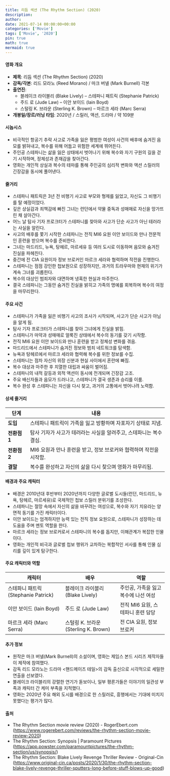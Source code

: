 ```yaml
---
title: 리듬 섹션 (The Rhythm Section) (2020)
description: 
author: 
date: 2021-07-14 00:00:00+00:00
categories: ['Movie']
tags: ['Movie', '2020']
pin: true
math: true
mermaid: true
---
```

#### 영화 개요

- **제목**: 리듬 섹션 (The Rhythm Section) (2020)  
- **감독/각본**: 리드 모라노 (Reed Morano) / 마크 버넬 (Mark Burnell) 각본  
- **출연진**:  
  - 블레이크 라이블리 (Blake Lively) – 스테파니 패트릭 (Stephanie Patrick)  
  - 주드 로 (Jude Law) – 이안 보이드 (Iain Boyd)  
  - 스털링 K. 브라운 (Sterling K. Brown) – 마르크 세라 (Marc Serra)  
- **개봉일/장르/러닝 타임**: 2020년 / 스릴러, 액션, 드라마 / 약 109분  

#### 시놉시스

- 비극적인 항공기 추락 사고로 가족을 잃은 평범한 여성이 사건의 배후에 숨겨진 음모를 밝혀내고, 복수를 위해 어둡고 위험한 세계에 뛰어든다.  
- 주인공 스테파니는 삶을 잃은 상태에서 벗어나기 위해 복수와 자기 구원의 길을 걷기 시작하며, 정체성과 존재감을 찾아간다.  
- 영화는 개인적 상실과 복수의 테마를 통해 주인공의 심리적 변화와 액션 스릴러의 긴장감을 동시에 풀어낸다.  

#### 줄거리

- 스테파니 패트릭은 3년 전 비행기 사고로 부모와 형제를 잃었고, 자신도 그 비행기를 탈 예정이었다.  
- 깊은 상실감과 죄책감에 빠진 그녀는 런던에서 약물 중독과 성매매로 자신을 망가뜨린 채 살아간다.  
- 어느 날 탐사 기자 프로크터가 스테파니를 찾아와 사고가 단순 사고가 아닌 테러라는 사실을 알린다.  
- 사고의 배후를 쫓기 시작한 스테파니는 전직 MI6 요원 이안 보이드와 만나 전문적인 훈련을 받으며 복수를 준비한다.  
- 그녀는 마드리드, 뉴욕, 탕헤르, 마르세유 등 여러 도시로 이동하며 음모와 숨겨진 진실을 파헤친다.  
- 중간에 전 CIA 요원이자 정보 브로커인 마르크 세라와 협력하며 작전을 진행한다.  
- 스테파니는 점점 강인한 첩보원으로 성장하지만, 과거의 트라우마와 현재의 위기가 계속 그녀를 괴롭힌다.  
- 복수의 대상인 범죄자와 대면하며 냉혹한 현실과 마주한다.  
- 결국 스테파니는 그동안 숨겨진 진실을 밝히고 가족의 명예를 회복하며 복수의 여정을 마무리한다.  

#### 주요 사건

- 스테파니가 가족을 잃은 비행기 사고의 조사가 시작되며, 사고가 단순 사고가 아님을 알게 됨.  
- 탐사 기자 프로크터가 스테파니를 찾아 그녀에게 진실을 밝힘.  
- 스테파니가 마약과 성매매로 얼룩진 상태에서 복수의 동기를 갖기 시작함.  
- 전직 MI6 요원 이안 보이드와 만나 훈련을 받고 정체성 변화를 겪음.  
- 마드리드에서 스테파니가 숨겨진 정보와 범죄 네트워크를 탐색함.  
- 뉴욕과 탕헤르에서 마르크 세라와 협력해 복수를 위한 정보를 수집.  
- 스테파니는 점차 자신의 위장 신분과 현실 사이에서 혼란에 빠짐.  
- 복수 대상과 마주한 후 치열한 대립과 싸움이 벌어짐.  
- 스테파니의 내적 갈등과 외적 액션이 동시에 전개되며 긴장감 고조.  
- 주요 배신자들과 음모가 드러나고, 스테파니가 결국 생존과 승리를 이룸.  
- 복수 완성 후 스테파니는 자신을 다시 찾고, 과거의 고통에서 벗어나려 노력함.  

#### 상세 줄거리

| **단계** | **내용** |
|----------|----------|
| **도입** | 스테파니 패트릭이 가족을 잃고 방황하며 자포자기 상태로 지냄. |
| **전환점 1** | 탐사 기자가 사고가 테러라는 사실을 알려주고, 스테파니는 복수 결심. |
| **전환점 2** | MI6 요원과 만나 훈련을 받고, 정보 브로커와 협력하며 작전을 시작함. |
| **결말** | 복수를 완성하고 자신의 삶을 다시 찾으며 영화가 마무리됨. |

#### 배경과 주요 캐릭터

- 배경은 2010년대 후반부터 2020년까지 다양한 글로벌 도시들(런던, 마드리드, 뉴욕, 탕헤르, 마르세유)로 국제적인 첩보 스릴러 분위기를 조성한다.  
- 스테파니는 절망 속에서 자신의 삶을 바꾸려는 여성으로, 복수와 자기 치유라는 양면적 동기를 가진 캐릭터이다.  
- 이안 보이드는 엄격하지만 능력 있는 전직 정보 요원으로, 스테파니가 성장하는 데 도움을 주며 멘토 역할을 한다.  
- 마르크 세라는 정보 브로커로서 스테파니의 복수를 돕지만, 이해관계가 복잡한 인물이다.  
- 영화는 개인적 비극과 글로벌 첩보 행위가 교차하는 복합적인 서사를 통해 인물 심리를 깊이 있게 탐구한다.  

#### 주요 캐릭터와 역할

| **캐릭터** | **배우** | **역할** |
|------------|----------|----------|
| 스테파니 패트릭 (Stephanie Patrick) | 블레이크 라이블리 (Blake Lively) | 주인공, 가족을 잃고 복수에 나선 여성 |
| 이안 보이드 (Iain Boyd) | 주드 로 (Jude Law) | 전직 MI6 요원, 스테파니 훈련 담당 |
| 마르크 세라 (Marc Serra) | 스털링 K. 브라운 (Sterling K. Brown) | 전 CIA 요원, 정보 브로커 |

#### 추가 정보

- 원작은 마크 버넬(Mark Burnell)의 소설이며, 영화는 제임스 본드 시리즈 제작자들이 제작에 참여했다.  
- 감독 리드 모라노는 드라마 <핸드메이즈 테일>의 감독 출신으로 시각적으로 세밀한 연출을 선보였다.  
- 블레이크 라이블리의 강렬한 연기가 돋보이나, 일부 평론가들은 이야기의 일관성 부족과 캐릭터 간 케미 부족을 지적했다.  
- 영화는 2020년 주요 해외 도시를 배경으로 한 스릴러로, 흥행에서는 기대에 미치지 못했다는 평가가 많다.  

#### 출처

- The Rhythm Section movie review (2020) - RogerEbert.com (https://www.rogerebert.com/reviews/the-rhythm-section-movie-review-2020)  
- The Rhythm Section: Synopsis | Paramount Pictures (https://app.powster.com/paramountpictures/the-rhythm-section/us/synopsis/)  
- The Rhythm Section: Blake Lively Revenge Thriller Review - Original-Cin (https://www.original-cin.ca/posts/2020/1/30/the-rhythm-section-blake-lively-revenge-thriller-sputters-long-before-stuff-blows-up-good)
